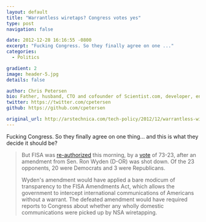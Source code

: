 ```yaml
---
layout: default
title: "Warrantless wiretaps? Congress votes yes"
type: post
navigation: false

date: 2012-12-28 16:16:55 -0800
excerpt: "Fucking Congress. So they finally agree on one ..."
categories:
  - Politics

gradient: 2
image: header-5.jpg
details: false

author: Chris Petersen
bio: Father, husband, CTO and cofounder of Scientist.com, developer, entrepreneur and technologist.
twitter: https://twitter.com/cpetersen
github: https://github.com/cpetersen

original_url: http://arstechnica.com/tech-policy/2012/12/warrantless-wiretaps-congress-votes-yes/
---
```



Fucking Congress. So they finally agree on one thing... and this is what they decide it should be?

 > 
 > 
 > But FISA was [re-authorized](http://thehill.com/blogs/floor-action/senate/274743-senate-votes-to-reauthorize-intelligence-surveillance-programs)  this morning, by a [vote](http://www.senate.gov/legislative/LIS/roll_call_lists/roll_call_vote_cfm.cfm?congress=112&session=2&vote=00236) of 73-23, after an amendment from Sen. Ron Wyden (D-OR) was shot down. Of the 23 opponents, 20 were Democrats and 3 were Republicans.
 > 
 > Wyden's amendment would have applied a bare modicum of transparency to the FISA Amendments Act, which allows the government to intercept international communications of Americans without a warrant. The defeated amendment would have required reports to Congress about whether any wholly domestic communications were picked up by NSA wiretapping.
 > 
 > 

